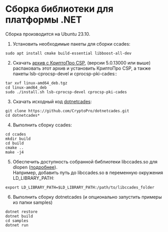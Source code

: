 Сборка библиотеки для платформы .NET
===
Сборка производится на Ubuntu 23.10.

1. Установить необходимые пакеты для сборки ccades:
```
sudo apt install cmake build-essential libboost-all-dev 
```
2. Скачать [архив с КриптоПро CSP](https://cryptopro.ru/products/csp/downloads), 
(версии 5.0.13000 или выше) распаковать этот архив и установить КриптоПро CSP, а также пакеты lsb-cprocsp-devel и cprocsp-pki-cades::
```
tar xvf linux-amd64_deb.tgz
cd linux-amd64_deb
sudo ./install.sh lsb-cprocsp-devel cprocsp-pki-cades
```
3. Скачать исходный код [dotnetcades](https://github.com/CryptoPro/dotnetcades):
```
git clone https://github.com/CryptoPro/dotnetcades.git
cd dotnetcades*
```
4. Выполнить сборку ccades:
```
cd ccades
mkdir build
cd build
cmake ..
make -j4
```
5. Обеспечить доступность собранной библиотеки libccades.so для dlopen ([подробнее](https://www.mono-project.com/docs/advanced/pinvoke/#linux-shared-library-search-path)).<br/>
Например, добавить путь до libccades.so в переменную окружения LD_LIBRARY_PATH:
```
export LD_LIBRARY_PATH=$LD_LIBRARY_PATH:/path/to/libccades_folder
```
6. Выполнить сборку dotnetcades (и опционально запустить примеры из папки samples)
```
dotnet restore
dotnet build
cd samples
dotnet run
```

